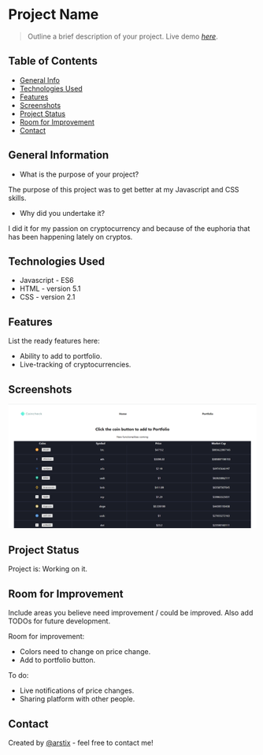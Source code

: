 # Project Name
> Outline a brief description of your project.
> Live demo [_here_](https://cryptotracker13.herokuapp.com/). <!-- If you have the project hosted somewhere, include the link here. -->

## Table of Contents
* [General Info](#general-information)
* [Technologies Used](#technologies-used)
* [Features](#features)
* [Screenshots](#screenshots)
* [Project Status](#project-status)
* [Room for Improvement](#room-for-improvement)
* [Contact](#contact)
<!-- * [License](#license) -->


## General Information
- What is the purpose of your project?

The purpose of this project was to get better at my Javascript and CSS skills.

- Why did you undertake it?

I did it for my passion on cryptocurrency and because of the euphoria that has been happening lately on cryptos.
<!-- You don't have to answer all the questions - just the ones relevant to your project. -->


## Technologies Used
- Javascript - ES6
- HTML - version 5.1
- CSS - version 2.1


## Features
List the ready features here:
- Ability to add to portfolio.
- Live-tracking of cryptocurrencies.


## Screenshots
![Example screenshot](./cryptotracker.png)
<!-- If you have screenshots you'd like to share, include them here. -->


## Project Status
Project is: Working on it.


## Room for Improvement
Include areas you believe need improvement / could be improved. Also add TODOs for future development.

Room for improvement:
- Colors need to change on price change.
- Add to portfolio button.

To do:
- Live notifications of price changes.
- Sharing platform with other people.


## Contact
Created by [@arstix]() - feel free to contact me!


<!-- Optional -->
<!-- ## License -->
<!-- This project is open source and available under the [... License](). -->

<!-- You don't have to include all sections - just the one's relevant to your project -->
